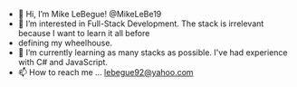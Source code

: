 - 👋 Hi, I’m Mike LeBegue! @MikeLeBe19 
- 👀 I’m interested in Full-Stack Development. The stack is irrelevant because I want to learn it all before
-    defining my wheelhouse. 
- 🌱 I’m currently learning as many stacks as possible. I've had experience with C# and JavaScript.
- 📫 How to reach me ... lebegue92@yahoo.com

<!---
MikeLeBe19/MikeLeBe19 is a ✨ special ✨ repository because its `README.md` (this file) appears on your GitHub profile.
You can click the Preview link to take a look at your changes.
--->
